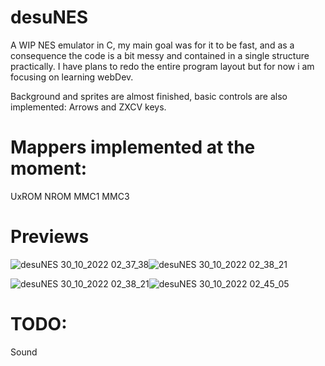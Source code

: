 # desuNES
A WIP NES emulator in C, my main goal was for it to be fast, and as a consequence the code is a bit messy and contained in a single structure practically. I have plans to redo the entire program layout but for now i am focusing on learning webDev.

Background and sprites are almost finished, basic controls are also implemented: Arrows and ZXCV keys.


# Mappers implemented at the moment:
  UxROM
  NROM
  MMC1
  MMC3
  
# Previews
![desuNES 30_10_2022 02_37_38](https://user-images.githubusercontent.com/45200489/198864359-0bf11e34-6a95-476a-87b2-f61016707cc8.png)![desuNES 30_10_2022 02_38_21](https://user-images.githubusercontent.com/45200489/198864367-947097ea-c28d-4446-bd83-4ef9d97fe1d4.png)

![desuNES 30_10_2022 02_38_21](https://user-images.githubusercontent.com/45200489/198864380-5eb96084-dc91-41c9-9fea-879c29a16be6.png)![desuNES 30_10_2022 02_45_05](https://user-images.githubusercontent.com/45200489/198864425-0d06287d-bf0a-422a-965a-51d6ffdf09b6.png)
  
# TODO:
  Sound





